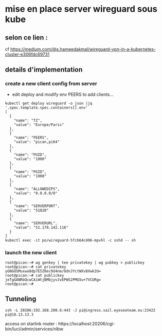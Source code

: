 # mise en place server wireguard sous kube
## selon ce lien :
cf https://medium.com/@s.hameedakmal/wireguard-vpn-in-a-kubernetes-cluster-e306fdc69731
## details d'implementation

### create a new client config from server
  - edit deploy and modify env PEERS to add clients...
```shell
kubectl get deploy wireguard -o json |jq '.spec.template.spec.containers[].env'
[
  {
    "name": "TZ",
    "value": "Europe/Paris"
  },
  {
    "name": "PEERS",
    "value": "pican,pi64"
  },
  {
    "name": "PUID",
    "value": "1000"
  },
  {
    "name": "PGID",
    "value": "1000"
  },
  {
    "name": "ALLOWEDIPS",
    "value": "0.0.0.0/0"
  },
  {
    "name": "SERVERPORT",
    "value": "51820"
  },
  {
    "name": "SERVERURL",
    "value": "51.178.142.116"
  }
]
kubectl exec -it po/wireguard-5fcb64c496-mpvhl -c sshd -- sh
```

### launch the new client

```shell
root@pican:~# wg genkey | tee privatekey | wg pubkey > publickey
root@pican:~# cat privatekey
yGNGOSMuxwa8dp7E5Z0ec9d4nm/OdnJYctWXv8Xwk2U=
root@pican:~# cat publickey
jeTgGANRbQcwCAiWtjBMbjyvJvEPWS2PMG5u+7VCURg=
root@pican:~#
```

## Tunneling

```shell
ssh -L 20206:192.168.200.6:443 -J pi@ingress.sail.eyeseateam.eu:23422 pi@10.13.13.3
```
access on starlink router : https://localhost:20206/cgi-bin/luci/admin/services/nlbw
